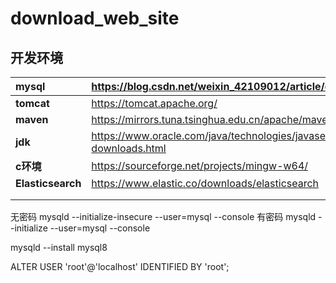 # download_web_site
## 开发环境

| **mysql**         | https://blog.csdn.net/weixin_42109012/article/details/94443391 |
| :---------------- | ------------------------------------------------------------ |
| **tomcat**        | https://tomcat.apache.org/                                   |
| **maven**         | https://mirrors.tuna.tsinghua.edu.cn/apache/maven/maven-3/   |
| **jdk**           | https://www.oracle.com/java/technologies/javase/javase-jdk8-downloads.html |
| **c环境**         | https://sourceforge.net/projects/mingw-w64/                  |
| **Elasticsearch** | https://www.elastic.co/downloads/elasticsearch               |
|                   |                                                              |
|                   |                                                              |

无密码
mysqld --initialize-insecure --user=mysql --console
有密码
mysqld --initialize --user=mysql --console

mysqld --install mysql8

ALTER USER 'root'@'localhost' IDENTIFIED BY 'root';

